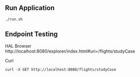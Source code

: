 Run Application
---
```shell
./run.sh
```

Endpoint Testing
---
HAL Browser
http://localhost:8080/explorer/index.html#uri=/flights/studyCase

Curl
```shell
curl -X GET http://localhost:8080/flights/studyCase
```

